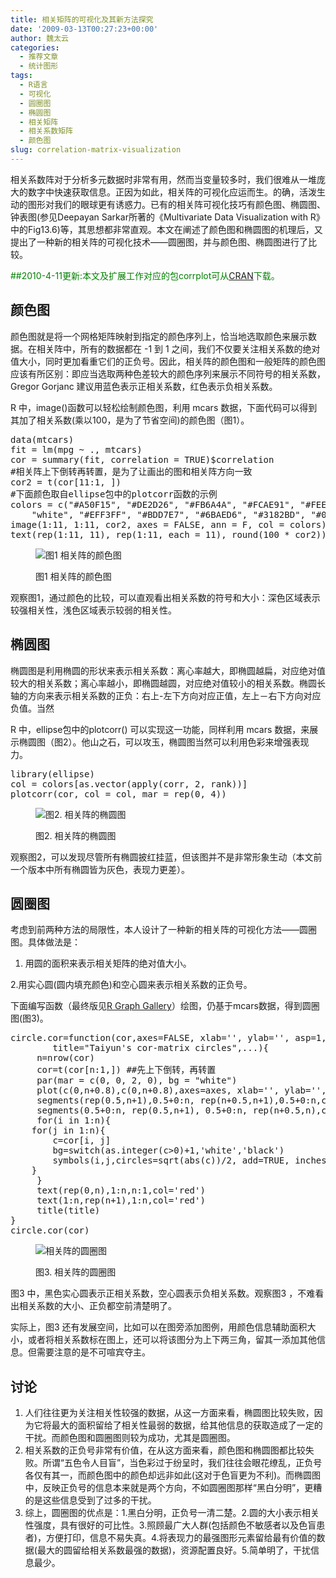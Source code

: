 ```yaml
---
title: 相关矩阵的可视化及其新方法探究
date: '2009-03-13T00:27:23+00:00'
author: 魏太云
categories:
  - 推荐文章
  - 统计图形
tags:
  - R语言
  - 可视化
  - 圆圈图
  - 椭圆图
  - 相关矩阵
  - 相关系数矩阵
  - 颜色图
slug: correlation-matrix-visualization
---
```


相关系数阵对于分析多元数据时非常有用，然而当变量较多时，我们很难从一堆庞大的数字中快速获取信息。正因为如此，相关阵的可视化应运而生。的确，活泼生动的图形对我们的眼球更有诱惑力。已有的相关阵可视化技巧有颜色图、椭圆图、钟表图(参见Deepayan Sarkar所著的《Multivariate Data Visualization with R》中的Fig13.6)等，其思想都非常直观。本文在阐述了颜色图和椭圆图的机理后，又提出了一种新的相关阵的可视化技术——圆圈图，并与颜色图、椭圆图进行了比较。

<span style="color: #008000;">##2010-4-11更新:本文及扩展工作对应的包corrplot可从<a href="http://cran.r-project.org/web/packages/corrplot/index.html" target="_blank">CRAN</a>下载。</span>

<!--more-->

## **颜色图**

颜色图就是将一个网格矩阵映射到指定的颜色序列上，恰当地选取颜色来展示数据。在相关阵中，所有的数据都在 -1 到 1 之间，我们不仅要关注相关系数的绝对值大小，同时更加看重它们的正负号。因此，相关阵的颜色图和一般矩阵的颜色图应该有所区别：即应当选取两种色差较大的颜色序列来展示不同符号的相关系数， Gregor Gorjanc 建议用蓝色表示正相关系数，红色表示负相关系数。

R 中，image()函数可以轻松绘制颜色图，利用 mcars 数据，下面代码可以得到其加了相关系数(乘以100，是为了节省空间)的颜色图（图1）。

<pre class="brush: r">data(mtcars)
fit = lm(mpg ~ ., mtcars)
cor = summary(fit, correlation = TRUE)$correlation
#相关阵上下倒转再转置，是为了让画出的图和相关阵方向一致
cor2 = t(cor[11:1, ])
#下面颜色取自ellipse包中的plotcorr函数的示例
colors = c("#A50F15", "#DE2D26", "#FB6A4A", "#FCAE91", "#FEE5D9",
	"white", "#EFF3FF", "#BDD7E7", "#6BAED6", "#3182BD", "#08519C")
image(1:11, 1:11, cor2, axes = FALSE, ann = F, col = colors)
text(rep(1:11, 11), rep(1:11, each = 11), round(100 * cor2))</pre><figure id="attachment_803" style="width: 402px" class="wp-caption aligncenter">

![图1 相关阵的颜色图](https://cos.name/wp-content/uploads/2009/03/corimage2-300x299.png)<figcaption class="wp-caption-text">图1 相关阵的颜色图</figcaption></figure> 

观察图1，通过颜色的比较，可以直观看出相关系数的符号和大小：深色区域表示较强相关性，浅色区域表示较弱的相关性。

## 椭圆图

椭圆图是利用椭圆的形状来表示相关系数：离心率越大，即椭圆越扁，对应绝对值较大的相关系数；离心率越小，即椭圆越圆，对应绝对值较小的相关系数。椭圆长轴的方向来表示相关系数的正负：右上-左下方向对应正值，左上－右下方向对应负值。当然

R 中，ellipse包中的plotcorr() 可以实现这一功能，同样利用 mcars 数据，来展示椭圆图（图2）。他山之石，可以攻玉，椭圆图当然可以利用色彩来增强表现力。

<pre class="brush: r">library(ellipse)
col = colors[as.vector(apply(corr, 2, rank))]
plotcorr(cor, col = col, mar = rep(0, 4))</pre><figure id="attachment_801" style="width: 432px" class="wp-caption aligncenter">

![图2. 相关阵的椭圆图](https://cos.name/wp-content/uploads/2009/03/corr-ellipse3-300x300.png)<figcaption class="wp-caption-text">图2. 相关阵的椭圆图</figcaption></figure> 

观察图2，可以发现尽管所有椭圆披红挂蓝，但该图并不是非常形象生动（本文前一个版本中所有椭圆皆为灰色，表现力更差）。

## 圆圈图

考虑到前两种方法的局限性，本人设计了一种新的相关阵的可视化方法——圆圈图。具体做法是：

1. 用圆的面积来表示相关矩阵的绝对值大小。

2.用实心圆(圆内填充颜色)和空心圆来表示相关系数的正负号。

下面编写函数（最终版见[R Graph Gallery](http://addictedtor.free.fr/graphiques/graphcode.php?graph=152)）绘图，仍基于mcars数据，得到圆圈图(图3)。

<pre class="brush: r">circle.cor=function(cor,axes=FALSE, xlab='', ylab='', asp=1,
		title="Taiyun's cor-matrix circles",...){
     n=nrow(cor)
     cor=t(cor[n:1,]) ##先上下倒转，再转置
     par(mar = c(0, 0, 2, 0), bg = "white")
     plot(c(0,n+0.8),c(0,n+0.8),axes=axes, xlab='', ylab='', asp=1, type='n')
     segments(rep(0.5,n+1),0.5+0:n, rep(n+0.5,n+1),0.5+0:n,col='gray')
     segments(0.5+0:n, rep(0.5,n+1), 0.5+0:n, rep(n+0.5,n),col='gray')
     for(i in 1:n){
	for(j in 1:n){
		c=cor[i, j]
		bg=switch(as.integer(c&gt;0)+1,'white','black')
		symbols(i,j,circles=sqrt(abs(c))/2, add=TRUE, inches=F, bg=bg)
	}
     }
     text(rep(0,n),1:n,n:1,col='red')
     text(1:n,rep(n+1),1:n,col='red')
     title(title)
}
circle.cor(cor)</pre><figure id="attachment_746" style="width: 446px" class="wp-caption aligncenter">

![相关阵的圆圈图](https://cos.name/wp-content/uploads/2009/03/taiyuncorcircles-300x299.png)<figcaption class="wp-caption-text">图3. 相关阵的圆圈图</figcaption></figure> 

图3 中，黑色实心圆表示正相关系数，空心圆表示负相关系数。观察图3 ，不难看出相关系数的大小、正负都空前清楚明了。

实际上，图3 还有发展空间，比如可以在图旁添加图例，用颜色信息辅助面积大小，或者将相关系数标在图上，还可以将该图分为上下两三角，留其一添加其他信息。但需要注意的是不可喧宾夺主。

## 讨论

  1. 人们往往更为关注相关性较强的数据，从这一方面来看，椭圆图比较失败，因为它将最大的面积留给了相关性最弱的数据，给其他信息的获取造成了一定的干扰。而颜色图和圆圈图则较为成功，尤其是圆圈图。
  2. 相关系数的正负号非常有价值，在从这方面来看，颜色图和椭圆图都比较失败。所谓“五色令人目盲”，当色彩过于纷呈时，我们往往会眼花缭乱，正负号各仅有其一，而颜色图中的颜色却远非如此(这对于色盲更为不利)。而椭圆图中，反映正负号的信息本来就是两个方向，不如圆圈图那样“黑白分明”，更糟的是这些信息受到了过多的干扰。
  3. 综上，圆圈图的优点是：1.黑白分明，正负号一清二楚。2.圆的大小表示相关性强度，具有很好的可比性。3.照顾最广大人群(包括颜色不敏感者以及色盲患者)，方便打印，信息不易失真。4.将表现力的最强图形元素留给最有价值的数据(最大的圆留给相关系数最强的数据)，资源配置良好。5.简单明了，干扰信息最少。
